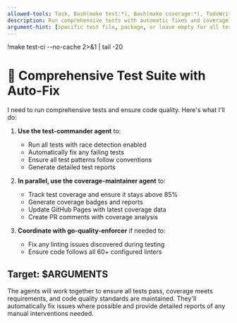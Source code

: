 ```yaml
---
allowed-tools: Task, Bash(make test:*), Bash(make coverage:*), TodoWrite
description: Run comprehensive tests with automatic fixes and coverage tracking
argument-hint: [specific test file, package, or leave empty for all tests]
---
```

!make test-ci --no-cache 2>&1 | tail -20

# 🧪 Comprehensive Test Suite with Auto-Fix

I need to run comprehensive tests and ensure code quality. Here's what I'll do:

1. **Use the test-commander agent** to:
   - Run all tests with race detection enabled
   - Automatically fix any failing tests
   - Ensure all test patterns follow conventions
   - Generate detailed test reports

2. **In parallel, use the coverage-maintainer agent** to:
   - Track test coverage and ensure it stays above 85%
   - Generate coverage badges and reports
   - Update GitHub Pages with latest coverage data
   - Create PR comments with coverage analysis

3. **Coordinate with go-quality-enforcer** if needed to:
   - Fix any linting issues discovered during testing
   - Ensure code follows all 60+ configured linters

## Target: $ARGUMENTS

The agents will work together to ensure all tests pass, coverage meets requirements, and code quality standards are maintained. They'll automatically fix issues where possible and provide detailed reports of any manual interventions needed.
